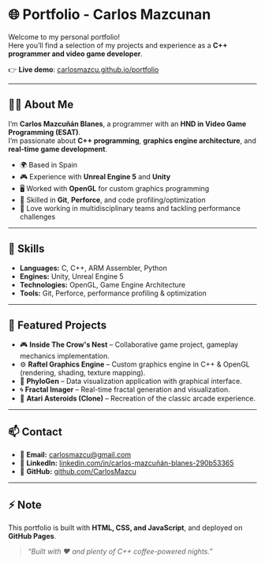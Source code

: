 # 🌐 Portfolio - Carlos Mazcunan

Welcome to my personal portfolio!  
Here you’ll find a selection of my projects and experience as a **C++ programmer and video game developer**.  

👉 **Live demo**: [carlosmazcu.github.io/portfolio](https://carlosmazcu.github.io/portfolio/)

---

## 🧑‍💻 About Me
I’m **Carlos Mazcuñán Blanes**, a programmer with an **HND in Video Game Programming (ESAT)**.  
I’m passionate about **C++ programming**, **graphics engine architecture**, and **real-time game development**.  

- 🌍 Based in Spain  
- 🎮 Experience with **Unreal Engine 5** and **Unity**  
- 🖥️ Worked with **OpenGL** for custom graphics programming  
- 🔧 Skilled in **Git**, **Perforce**, and code profiling/optimization  
- 🚀 Love working in multidisciplinary teams and tackling performance challenges  

---

## 🔑 Skills
- **Languages:** C, C++, ARM Assembler, Python  
- **Engines:** Unity, Unreal Engine 5  
- **Technologies:** OpenGL, Game Engine Architecture  
- **Tools:** Git, Perforce, performance profiling & optimization  

---

## 📂 Featured Projects
- 🎮 **Inside The Crow's Nest** – Collaborative game project, gameplay mechanics implementation.  
- ⚙️ **Raftel Graphics Engine** – Custom graphics engine in C++ & OpenGL (rendering, shading, texture mapping).  
- 🧬 **PhyloGen** – Data visualization application with graphical interface.  
- 🌀 **Fractal Imager** – Real-time fractal generation and visualization.  
- 👾 **Atari Asteroids (Clone)** – Recreation of the classic arcade experience.  

---

## 📫 Contact
- 📧 **Email:** [carlosmazcu@gmail.com](mailto:carlosmazcu@gmail.com)  
- 💼 **LinkedIn:** [linkedin.com/in/carlos-mazcuñán-blanes-290b53365](https://www.linkedin.com/in/carlos-mazcu%C3%B1%C3%A1n-blanes-290b53365/)  
- 🐙 **GitHub:** [github.com/CarlosMazcu](https://github.com/CarlosMazcu)  

---

## ⚡ Note
This portfolio is built with **HTML, CSS, and JavaScript**, and deployed on **GitHub Pages**.  
> _“Built with ❤️ and plenty of C++ coffee-powered nights.”_

